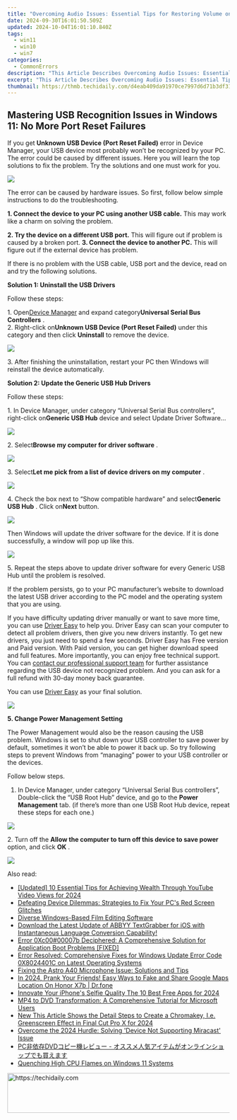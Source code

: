 ```yaml
---
title: "Overcoming Audio Issues: Essential Tips for Restoring Volume on Your Windows 10 Machine"
date: 2024-09-30T16:01:50.509Z
updated: 2024-10-04T16:01:10.840Z
tags:
  - win11
  - win10
  - win7
categories:
  - CommonErrors
description: "This Article Describes Overcoming Audio Issues: Essential Tips for Restoring Volume on Your Windows 10 Machine"
excerpt: "This Article Describes Overcoming Audio Issues: Essential Tips for Restoring Volume on Your Windows 10 Machine"
thumbnail: https://thmb.techidaily.com/d4eab409da91970ce7997d6d71b3df31e4667cec8c525b5adaf36446317042da.jpg
---
```


## Mastering USB Recognition Issues in Windows 11: No More Port Reset Failures

 If you get **Unknown USB Device (Port Reset Failed)** error in Device Manager, your USB device most probably won’t be recognized by your PC. The error could be caused by different issues. Here you will learn the top solutions to fix the problem. Try the solutions and one must work for you.

![](https://images.drivereasy.com/wp-content/uploads/2016/10/img_5800776f4e2c0.jpg)

 The error can be caused by hardware issues. So first, follow below simple instructions to do the troubleshooting.

**1\. Connect the device to your PC using another USB cable.** This may work like a charm on solving the problem.

**2\. Try the device on a different USB port.** This will figure out if problem is caused by a broken port.
**3\. Connect the device to another PC.** This will figure out if the external device has problem.

 If there is no problem with the USB cable, USB port and the device, read on and try the following solutions.

**Solution 1: Uninstall the USB Drivers**

Follow these steps:

 1\. Open[Device Manager](https://tools.techidaily.com/drivereasy/download/) and expand category**Universal Serial Bus Controllers** .  
 2\. Right-click on**Unknown USB Device (Port Reset Failed)** under this category and then click **Uninstall** to remove the device.

![](https://images.drivereasy.com/wp-content/uploads/2016/10/img_58008bc046cc6.jpg)

 3\. After finishing the uninstallation, restart your PC then Windows will reinstall the device automatically.

**Solution 2: Update the Generic USB Hub Drivers**

 Follow these steps:

 1\. In Device Manager, under category “Universal Serial Bus controllers”, right-click on**Generic USB Hub** device and select Update Driver Software…

![](https://images.drivereasy.com/wp-content/uploads/2016/10/img_5800917567e49.jpg)

 2\. Select**Browse my computer for driver software** .

![](https://images.drivereasy.com/wp-content/uploads/2017/09/img_59ba30bb3336f.png)

 3\. Select**Let me pick from a list of device drivers on my computer** .

![](https://images.drivereasy.com/wp-content/uploads/2017/09/img_59ba30ea9e511.png)

 4\. Check the box next to “Show compatible hardware” and select**Generic USB Hub** . Click on**Next** button.

![](https://images.drivereasy.com/wp-content/uploads/2017/09/img_59ba312822f8b.png)

 Then Windows will update the driver software for the device. If it is done successfully, a window will pop up like this.

![](https://images.drivereasy.com/wp-content/uploads/2017/09/img_59ba314393778.png)

 5\. Repeat the steps above to update driver software for every Generic USB Hub until the problem is resolved.

 If the problem persists, go to your PC manufacturer’s website to download the latest USB driver according to the PC model and the operating system that you are using.
  
 If you have difficulty updating driver manually or want to save more time, you can use [Driver Easy](https://tools.techidaily.com/drivereasy/download/)  to help you. Driver Easy can scan your computer to detect all problem drivers, then give you new drivers instantly. To get new drivers, you just need to spend a few seconds. Driver Easy has Free version and Paid version. With Paid version, you can get higher download speed and full features. More importantly, you can enjoy free technical support. You can [contact our professional support team](https://tools.techidaily.com/drivereasy/download/)  for further assistance regarding the USB device not recognized problem. And you can ask for a full refund with 30-day money back guarantee.

You can use [Driver Easy](https://tools.techidaily.com/drivereasy/download/)  as your final solution.

![](https://images.drivereasy.com/wp-content/uploads/2017/03/Driver-Easy-Scan-Needed.jpg)

 **5\. Change Power Management Setting**

 The Power Management would also be the reason causing the USB problem. Windows is set to shut down your USB controller to save power by default, sometimes it won’t be able to power it back up. So try following steps to prevent Windows from “managing” power to your USB controller or the devices.

Follow below steps.

1. In Device Manager, under category “Universal Serial Bus controllers”,  
 Double-click the “USB Root Hub” device, and go to the **Power Management**  tab. (if there’s more than one USB Root Hub device, repeat these steps for each one.)  

![](https://images.drivereasy.com/wp-content/uploads/2017/09/img_59ba31da19f02.jpg)

2\. Turn off the **Allow the computer to turn off this device to save power** option, and click **OK** .

![](https://images.drivereasy.com/wp-content/uploads/2017/09/img_59ba31b753d11.png)

<ins class="adsbygoogle"
     style="display:block"
     data-ad-format="autorelaxed"
     data-ad-client="ca-pub-7571918770474297"
     data-ad-slot="1223367746"></ins>

<ins class="adsbygoogle"
     style="display:block"
     data-ad-client="ca-pub-7571918770474297"
     data-ad-slot="8358498916"
     data-ad-format="auto"
     data-full-width-responsive="true"></ins>

<span class="atpl-alsoreadstyle">Also read:</span>
<div><ul>
<li><a href="https://youtube-docs.techidaily.com/ed-10-essential-tips-for-achieving-wealth-through-youtube-video-views-for-2024/"><u>[Updated] 10 Essential Tips for Achieving Wealth Through YouTube Video Views for 2024</u></a></li>
<li><a href="https://win-howtos.techidaily.com/defeating-device-dilemmas-strategies-to-fix-your-pcs-red-screen-glitches/"><u>Defeating Device Dilemmas: Strategies to Fix Your PC's Red Screen Glitches</u></a></li>
<li><a href="https://extra-lessons.techidaily.com/diverse-windows-based-film-editing-software/"><u>Diverse Windows-Based Film Editing Software</u></a></li>
<li><a href="https://solve-info.techidaily.com/download-the-latest-update-of-abbyy-textgrabber-for-ios-with-instantaneous-language-conversion-capability/"><u>Download the Latest Update of ABBYY TextGrabber for iOS with Instantaneous Language Conversion Capability!</u></a></li>
<li><a href="https://win-howtos.techidaily.com/error-0xc0000007b-deciphered-a-comprehensive-solution-for-application-boot-problems-fixed/"><u>Error 0Xc00#00007b Deciphered: A Comprehensive Solution for Application Boot Problems [FIXED]</u></a></li>
<li><a href="https://win-howtos.techidaily.com/error-resolved-comprehensive-fixes-for-windows-update-error-code-0x8024401c-on-latest-operating-systems/"><u>Error Resolved: Comprehensive Fixes for Windows Update Error Code 0X8024401C on Latest Operating Systems</u></a></li>
<li><a href="https://win-howtos.techidaily.com/fixing-the-astro-a40-microphone-issue-solutions-and-tips/"><u>Fixing the Astro A40 Microphone Issue: Solutions and Tips</u></a></li>
<li><a href="https://phone-solutions.techidaily.com/in-2024-prank-your-friends-easy-ways-to-fake-and-share-google-maps-location-on-honor-x7b-drfone-by-drfone-virtual-android/"><u>In 2024, Prank Your Friends! Easy Ways to Fake and Share Google Maps Location On Honor X7b | Dr.fone</u></a></li>
<li><a href="https://some-techniques.techidaily.com/innovate-your-iphones-selfie-quality-the-10-best-free-apps-for-2024/"><u>Innovate Your iPhone's Selfie Quality The 10 Best Free Apps for 2024</u></a></li>
<li><a href="https://discord-videos.techidaily.com/mp4-to-dvd-transformation-a-comprehensive-tutorial-for-microsoft-users/"><u>MP4 to DVD Transformation: A Comprehensive Tutorial for Microsoft Users</u></a></li>
<li><a href="https://smart-video-editing.techidaily.com/new-this-article-shows-the-detail-steps-to-create-a-chromakey-ie-greenscreen-effect-in-final-cut-pro-x-for-2024/"><u>New This Article Shows the Detail Steps to Create a Chromakey, I.e. Greenscreen Effect in Final Cut Pro X for 2024</u></a></li>
<li><a href="https://win-howtos.techidaily.com/overcome-the-2024-hurdle-solving-device-not-supporting-miracast-issue/"><u>Overcome the 2024 Hurdle: Solving 'Device Not Supporting Miracast' Issue</u></a></li>
<li><a href="https://discover-exclusive.techidaily.com/pcdvd/"><u>PC非依存DVDコピー機レビュー - オススメ人気アイテムがオンラインショップでも買えます</u></a></li>
<li><a href="https://win-howtos.techidaily.com/quenching-high-cpu-flames-on-windows-11-systems/"><u>Quenching High CPU Flames on Windows 11 Systems</u></a></li>
</ul></div>

<!-- affiliate ads begin -->
<a href="https://aligracehair.sjv.io/c/5597632/1975807/19272" target="_top" id="1975807">
  <img src="//a.impactradius-go.com/display-ad/19272-1975807" border="0" alt="https://techidaily.com" width="728" height="90"/>
</a>
<img height="0" width="0" src="https://aligracehair.sjv.io/i/5597632/1975807/19272" style="position:absolute;visibility:hidden;" border="0" />
<!-- affiliate ads end -->

